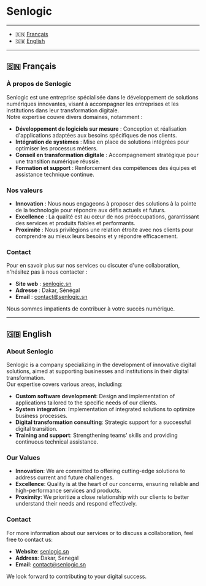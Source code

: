 # Senlogic                                       

---
 
- 🇸🇳 [Français](#français)  
- 🇬🇧 [English](#english)  

---

## 🇸🇳 Français

### À propos de Senlogic

Senlogic est une entreprise spécialisée dans le développement de solutions numériques innovantes, visant à accompagner les entreprises et les institutions dans leur transformation digitale.  
Notre expertise couvre divers domaines, notamment :

- **Développement de logiciels sur mesure** : Conception et réalisation d'applications adaptées aux besoins spécifiques de nos clients.
- **Intégration de systèmes** : Mise en place de solutions intégrées pour optimiser les processus métiers.
- **Conseil en transformation digitale** : Accompagnement stratégique pour une transition numérique réussie.
- **Formation et support** : Renforcement des compétences des équipes et assistance technique continue.

### Nos valeurs

- **Innovation** : Nous nous engageons à proposer des solutions à la pointe de la technologie pour répondre aux défis actuels et futurs.
- **Excellence** : La qualité est au cœur de nos préoccupations, garantissant des services et produits fiables et performants.
- **Proximité** : Nous privilégions une relation étroite avec nos clients pour comprendre au mieux leurs besoins et y répondre efficacement.

### Contact

Pour en savoir plus sur nos services ou discuter d'une collaboration, n'hésitez pas à nous contacter :

- **Site web** : [senlogic.sn](https://senlogic.sn)  
- **Adresse** : Dakar, Sénégal  
- **Email** : [contact@senlogic.sn](mailto:contact@senlogic.sn)  

Nous sommes impatients de contribuer à votre succès numérique.

---

## 🇬🇧 English

### About Senlogic

Senlogic is a company specializing in the development of innovative digital solutions, aimed at supporting businesses and institutions in their digital transformation.  
Our expertise covers various areas, including:

- **Custom software development**: Design and implementation of applications tailored to the specific needs of our clients.
- **System integration**: Implementation of integrated solutions to optimize business processes.
- **Digital transformation consulting**: Strategic support for a successful digital transition.
- **Training and support**: Strengthening teams' skills and providing continuous technical assistance.

### Our Values

- **Innovation**: We are committed to offering cutting-edge solutions to address current and future challenges.
- **Excellence**: Quality is at the heart of our concerns, ensuring reliable and high-performance services and products.
- **Proximity**: We prioritize a close relationship with our clients to better understand their needs and respond effectively.

### Contact

For more information about our services or to discuss a collaboration, feel free to contact us:

- **Website**: [senlogic.sn](https://senlogic.sn)  
- **Address**: Dakar, Senegal  
- **Email**: [contact@senlogic.sn](mailto:contact@senlogic.sn)  

We look forward to contributing to your digital success.
